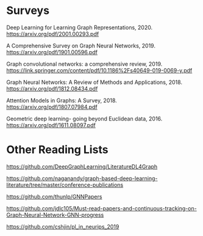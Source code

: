 # Surveys

Deep Learning for Learning Graph Representations, 2020. https://arxiv.org/pdf/2001.00293.pdf

A Comprehensive Survey on Graph Neural Networks, 2019. https://arxiv.org/pdf/1901.00596.pdf

Graph convolutional networks: a comprehensive review, 2019. https://link.springer.com/content/pdf/10.1186%2Fs40649-019-0069-y.pdf

Graph Neural Networks: A Review of Methods and Applications, 2018. https://arxiv.org/pdf/1812.08434.pdf

Attention Models in Graphs: A Survey, 2018. https://arxiv.org/pdf/1807.07984.pdf

Geometric deep learning- going beyond Euclidean data, 2016. https://arxiv.org/pdf/1611.08097.pdf

# Other Reading Lists

https://github.com/DeepGraphLearning/LiteratureDL4Graph

https://github.com/naganandy/graph-based-deep-learning-literature/tree/master/conference-publications

https://github.com/thunlp/GNNPapers

https://github.com/jdlc105/Must-read-papers-and-continuous-tracking-on-Graph-Neural-Network-GNN-progress

https://github.com/cshjin/pl_in_neurips_2019

